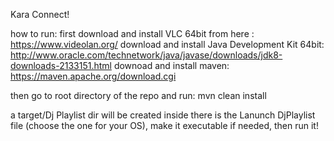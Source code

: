 Kara Connect!

how to run:
first download and install VLC 64bit from here : https://www.videolan.org/
download and install Java Development Kit 64bit: http://www.oracle.com/technetwork/java/javase/downloads/jdk8-downloads-2133151.html
downoad and install maven: https://maven.apache.org/download.cgi

then go to root directory of the repo and run: mvn clean install

a target/Dj Playlist dir will be created 
inside there is the Lanunch DjPlaylist file (choose the one for your OS), make it executable if needed, then run it!

